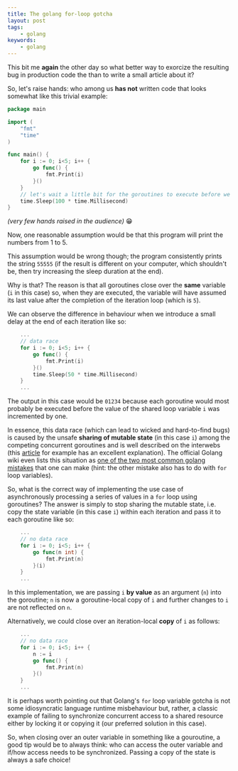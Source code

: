 ```yaml
---
title: The golang for-loop gotcha
layout: post
tags:
    - golang
keywords:
    - golang
---
```


This bit me **again** the other day so what better way to exorcize the
resulting bug in production code the than to write a small article
about it?

So, let's raise hands: who among us **has not** written code that
looks somewhat like this trivial example:

```go
package main

import (
	"fmt"
	"time"
)

func main() {
	for i := 0; i<5; i++ {
		go func() {
			fmt.Print(i)
		}()
	}
    // let's wait a little bit for the goroutines to execute before we exit
	time.Sleep(100 * time.Millisecond)
}
```

*(very few hands raised in the audience)* :grin:

Now, one reasonable assumption would be that this program will print
the numbers from 1 to 5.

This assumption would be wrong though; the program consistently prints
the string `55555` (if the result is different on your computer, which
shouldn't be, then try increasing the sleep duration at the end).

Why is that? The reason is that all goroutines close over the **same**
variable (`i` in this case) so, when they are executed, the variable
will have assumed its last value after the completion of the iteration
loop (which is `5`).

We can observe the difference in behaviour when we introduce a small
delay at the end of each iteration like so:

```go
    ...
    // data race
	for i := 0; i<5; i++ {
		go func() {
			fmt.Print(i)
		}()
		time.Sleep(50 * time.Millisecond)
	}
    ...
```

The output in this case would be `01234` because each goroutine would
most probably be executed before the value of the shared loop variable
`i` was incremented by one.

In essence, this data race (which can lead to wicked and hard-to-find
bugs) is caused by the unsafe **sharing of mutable state** (in this
case `i`) among the competing concurrent goroutines and is well
described on the interwebs (this
[article](https://eli.thegreenplace.net/2019/go-internals-capturing-loop-variables-in-closures/)
for example has an excellent explanation). The official Golang wiki
even lists this situation as [one of the two most common golang
mistakes](https://github.com/golang/go/wiki/CommonMistakes) that one
can make (hint: the other mistake also has to do with `for` loop
variables).

So, what is the correct way of implementing the use case of
 asynchronously processing a series of values in a `for` loop using
 goroutines? The answer is simply to stop sharing the mutable state,
 i.e. copy the state variable (in this case `i`) within each iteration
 and pass it to each goroutine like so:

```go
    ...
    // no data race
	for i := 0; i<5; i++ {
		go func(n int) {
			fmt.Print(n)
		}(i)
	}
    ...
```

In this implementation, we are passing `i` **by value** as an argument
(`n`) into the goroutine; `n` is now a goroutine-local copy of `i` and
further changes to `i` are not reflected on `n`.

Alternatively, we could close over an iteration-local **copy** of `i`
as follows:

```go
    ...
    // no data race
	for i := 0; i<5; i++ {
        n := i
		go func() {
			fmt.Print(n)
		}()
	}
    ...
```

It is perhaps worth pointing out that Golang's `for` loop variable
gotcha is not some idiosyncratic language runtime misbehaviour but,
rather, a classic example of failing to synchronize concurrent access
to a shared resource either by locking it or copying it (our preferred
solution in this case).

So, when closing over an outer variable in something like a
gouroutine, a good tip would be to always think: who can access the
outer variable and if/how access needs to be synchronized. Passing a
copy of the state is always a safe choice!
